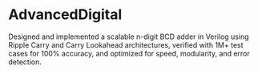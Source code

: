 # AdvancedDigital
Designed and implemented a scalable n-digit BCD adder in Verilog using Ripple Carry and Carry Lookahead architectures, verified with 1M+ test cases for 100% accuracy, and optimized for speed, modularity, and error detection.
